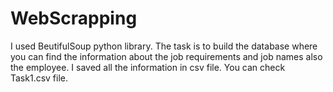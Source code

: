 # WebScrapping
I used BeutifulSoup python library.
The task is to build the database where you can find the information about the job requirements and job names also the employee.
I saved all the information in csv file.
You can check Task1.csv file.
